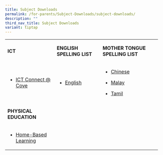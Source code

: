 ```yaml
---
title: Subject Downloads
permalink: /for-parents/Subject-Downloads/subject-downloads/
description: ""
third_nav_title: Subject Downloads
variant: tiptap
---
```

<table><tbody><tr><td rowspan="1" colspan="1"><p><strong>ICT</strong></p></td><td rowspan="1" colspan="1"><p><strong>ENGLISH SPELLING LIST</strong></p></td><td rowspan="1" colspan="1"><p><strong>MOTHER TONGUE SPELLING LIST</strong></p></td></tr><tr><td rowspan="1" colspan="1"><ul data-tight="true" class="tight"><li><p><a href="https://www.punggolcovepri.moe.edu.sg/for-parents/Subject-Downloads/ict-connect-at-cove/" rel="noopener noreferrer nofollow" target="_blank">ICT Connect @ Cove</a></p></li></ul></td><td rowspan="1" colspan="1"><ul data-tight="true" class="tight"><li><p><a href="/for-parents/subjectdownloads/english-spelling-test/" rel="noopener noreferrer nofollow" target="_blank">English</a></p></li></ul></td><td rowspan="1" colspan="1"><ul data-tight="true" class="tight"><li><p><a href="/for-parents/Subject-Downloads/mother-tongue-spelling-list/#chinese" rel="noopener noreferrer nofollow" target="">Chinese</a></p></li><li><p><a href="/for-parents/Subject-Downloads/mother-tongue-spelling-list/#malay" rel="noopener noreferrer nofollow" target="">Malay</a></p></li><li><p><a href="/for-parents/Subject-Downloads/mother-tongue-spelling-list/#tamil" rel="noopener noreferrer nofollow" target="">Tamil</a></p></li></ul></td></tr><tr><td rowspan="1" colspan="1"><p><strong>PHYSICAL EDUCATION</strong></p></td><td rowspan="1" colspan="1"><p></p></td><td rowspan="1" colspan="1"><p></p></td></tr><tr><td rowspan="1" colspan="1"><ul data-tight="true" class="tight"><li><p><a href="/for-parents/Subject-Downloads/physical-education/" rel="noopener noreferrer nofollow" target="">Home-Based Learning</a></p></li></ul></td><td rowspan="1" colspan="1"><p></p></td><td rowspan="1" colspan="1"><p></p></td></tr></tbody></table><p></p>